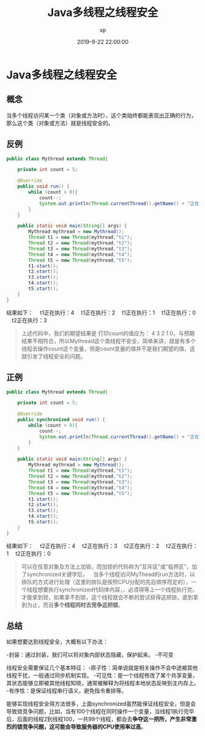 ﻿---
title: Java多线程之线程安全
date: 2019-9-22 22:00:00
author: xp
categories:
- Java
- 多线程
tags:
- Java
- 多线程
- 线程安全
---

# Java多线程之线程安全

## 概念

当多个线程访问某一个类（对象或方法时），这个类始终都能表现出正确的行为，那么这个类（对象或方法）就是线程安全的。

## 反例

```java
public class Mythread extends Thread{

    private int count = 5;

    @Override
    public void run() {
        while (count > 0){
            count--;
            System.out.println(Thread.currentThread().getName() + "正在执行：" + count);
        }
    }

    public static void main(String[] args) {
        Mythread mythread = new Mythread();
        Thread t1 = new Thread(mythread,"t1");
        Thread t2 = new Thread(mythread,"t2");
        Thread t3 = new Thread(mythread,"t3");
        Thread t4 = new Thread(mythread,"t4");
        Thread t5 = new Thread(mythread,"t5");
        t1.start();
        t2.start();
        t3.start();
        t4.start();
        t5.start();
    }
}
```

结果如下：
&ensp;&ensp;t1正在执行：4
&ensp;&ensp;t1正在执行：2
&ensp;&ensp;t1正在执行：1
&ensp;&ensp;t1正在执行：0
&ensp;&ensp;t2正在执行：3

> 上述代码中，我们的期望结果是 打印count的值应为： 4 3 2 1 0，与预期结果不相符合，所以Mythread这个类线程不安全，简单来讲，就是有多个线程去操作count这个变量，但是count变量的值并不是我们期望的值，这就引发了线程安全的问题。

## 正例

```java
public class Mythread extends Thread{

    private int count = 5;

    @Override
    public synchronized void run() {
        while (count > 0){
            count--;
            System.out.println(Thread.currentThread().getName() + "正在执行：" + count);
        }
    }

    public static void main(String[] args) {
        Mythread mythread = new Mythread();
        Thread t1 = new Thread(mythread,"t1");
        Thread t2 = new Thread(mythread,"t2");
        Thread t3 = new Thread(mythread,"t3");
        Thread t4 = new Thread(mythread,"t4");
        Thread t5 = new Thread(mythread,"t5");
        t1.start();
        t2.start();
        t3.start();
        t4.start();
        t5.start();
    }
}
```

结果如下：
&ensp;&ensp;t2正在执行：4
&ensp;&ensp;t2正在执行：3
&ensp;&ensp;t2正在执行：2
&ensp;&ensp;t2正在执行：1
&ensp;&ensp;t2正在执行：0

> 可以在任意对象及方法上加锁，而加锁的代码称为“互斥区”或“临界区”，加了synchronized关键字后，&ensp;&ensp;当多个线程访问MyThead的run方法时，以排队的方式进行处理（这里的排队是按照CPU分配的先后顺序而定的），一个线程想要执行synchronized代码体内容，，必须得等上一个线程执行完，才能拿到锁，如果拿不到锁，这个线程就会不断的尝试获得这把锁，直到拿到为止，而且**多个线程同时去竞争这把锁**。

## 总结

 如果想要达到线程安全，大概有以下办法：

 -封装：通过封装，我们可以将对象内部状态隐藏，保护起来。
 -不可变

线程安全需要保证几个基本特征：
 -原子性：简单说就是相关操作不会中途被其他线程干扰，一般通过同步机制实现。
 -可见性：是一个线程修改了某个共享变量，其状态能够立即被其他线程知晓，通常被解释为将线程本地状态反映到主内存上。
 -有序性：是保证线程串行语义，避免指令重排等。

能够实现线程安全得方法很多，上面synchronized虽然能保证线程安全，但是会导致锁竞争问题，比如，当有100个线程在同时操作一个变量，当线程1执行完毕后，后面的线程2到线程100，一共99个线程，都会去**争夺这一把所，产生非常激烈的锁竞争问题，这可能会导致服务器的CPU使用率过高**。
